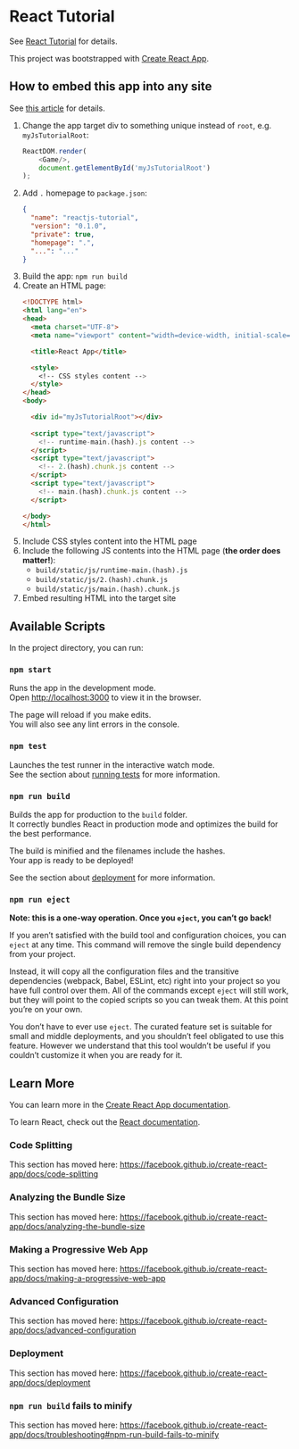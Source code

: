 # React Tutorial

See [React Tutorial](https://reactjs.org/tutorial/tutorial.html) for details.

This project was bootstrapped with [Create React App](https://github.com/facebook/create-react-app).

## How to embed this app into any site

See [this article](https://medium.com/better-programming/how-to-embed-a-react-application-on-any-website-1bee1d15617f) 
for details.

1. Change the app target div to something unique instead of `root`, e.g. `myJsTutorialRoot`:
    ```javascript
    ReactDOM.render(
        <Game/>,
        document.getElementById('myJsTutorialRoot')
    );
    ```
1. Add `.` homepage to `package.json`:
    ```json
    {
      "name": "reactjs-tutorial",
      "version": "0.1.0",
      "private": true,
      "homepage": ".",
      "...": "..."
    }
    ```
1. Build the app: `npm run build`
1. Create an HTML page:
    ```html
    <!DOCTYPE html>
    <html lang="en">
    <head>
      <meta charset="UTF-8">
      <meta name="viewport" content="width=device-width, initial-scale=1.0">
    
      <title>React App</title>
    
      <style>
        <!-- CSS styles content -->
      </style>
    </head>
    <body>
    
      <div id="myJsTutorialRoot"></div>
      
      <script type="text/javascript">
        <!-- runtime-main.(hash).js content -->
      </script>
      <script type="text/javascript">
        <!-- 2.(hash).chunk.js content -->
      </script>
      <script type="text/javascript">
        <!-- main.(hash).chunk.js content -->
      </script>
    
    </body>
    </html>
    ``` 
1. Include CSS styles content into the HTML page
1. Include the following JS contents into the HTML page (**the order does matter!**):
    * `build/static/js/runtime-main.(hash).js`
    * `build/static/js/2.(hash).chunk.js`
    * `build/static/js/main.(hash).chunk.js`
1. Embed resulting HTML into the target site


## Available Scripts

In the project directory, you can run:

### `npm start`

Runs the app in the development mode.<br />
Open [http://localhost:3000](http://localhost:3000) to view it in the browser.

The page will reload if you make edits.<br />
You will also see any lint errors in the console.

### `npm test`

Launches the test runner in the interactive watch mode.<br />
See the section about [running tests](https://facebook.github.io/create-react-app/docs/running-tests) for more information.

### `npm run build`

Builds the app for production to the `build` folder.<br />
It correctly bundles React in production mode and optimizes the build for the best performance.

The build is minified and the filenames include the hashes.<br />
Your app is ready to be deployed!

See the section about [deployment](https://facebook.github.io/create-react-app/docs/deployment) for more information.

### `npm run eject`

**Note: this is a one-way operation. Once you `eject`, you can’t go back!**

If you aren’t satisfied with the build tool and configuration choices, you can `eject` at any time. This command will remove the single build dependency from your project.

Instead, it will copy all the configuration files and the transitive dependencies (webpack, Babel, ESLint, etc) right into your project so you have full control over them. All of the commands except `eject` will still work, but they will point to the copied scripts so you can tweak them. At this point you’re on your own.

You don’t have to ever use `eject`. The curated feature set is suitable for small and middle deployments, and you shouldn’t feel obligated to use this feature. However we understand that this tool wouldn’t be useful if you couldn’t customize it when you are ready for it.

## Learn More

You can learn more in the [Create React App documentation](https://facebook.github.io/create-react-app/docs/getting-started).

To learn React, check out the [React documentation](https://reactjs.org/).

### Code Splitting

This section has moved here: https://facebook.github.io/create-react-app/docs/code-splitting

### Analyzing the Bundle Size

This section has moved here: https://facebook.github.io/create-react-app/docs/analyzing-the-bundle-size

### Making a Progressive Web App

This section has moved here: https://facebook.github.io/create-react-app/docs/making-a-progressive-web-app

### Advanced Configuration

This section has moved here: https://facebook.github.io/create-react-app/docs/advanced-configuration

### Deployment

This section has moved here: https://facebook.github.io/create-react-app/docs/deployment

### `npm run build` fails to minify

This section has moved here: https://facebook.github.io/create-react-app/docs/troubleshooting#npm-run-build-fails-to-minify
